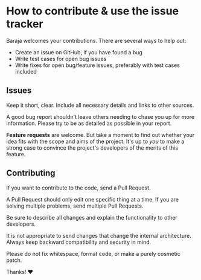 How to contribute & use the issue tracker
=========================================

Baraja welcomes your contributions. There are several ways to help out:

* Create an issue on GitHub, if you have found a bug
* Write test cases for open bug issues
* Write fixes for open bug/feature issues, preferably with test cases included

Issues
------

Keep it short, clear. Include all necessary details and links to other sources.

A good bug report shouldn't leave others needing to chase you up for more
information. Please try to be as detailed as possible in your report.

**Feature requests** are welcome. But take a moment to find out whether your idea
fits with the scope and aims of the project. It's up to *you* to make a strong
case to convince the project's developers of the merits of this feature.

Contributing
------------

If you want to contribute to the code, send a Pull Request.

A Pull Request should only edit one specific thing at a time. If you are solving multiple problems, send multiple Pull Requests.

Be sure to describe all changes and explain the functionality to other developers.

It is not appropriate to send changes that change the internal architecture. Always keep backward compatibility and security in mind.

Please do not fix whitespace, format code, or make a purely cosmetic patch.

Thanks! :heart:
